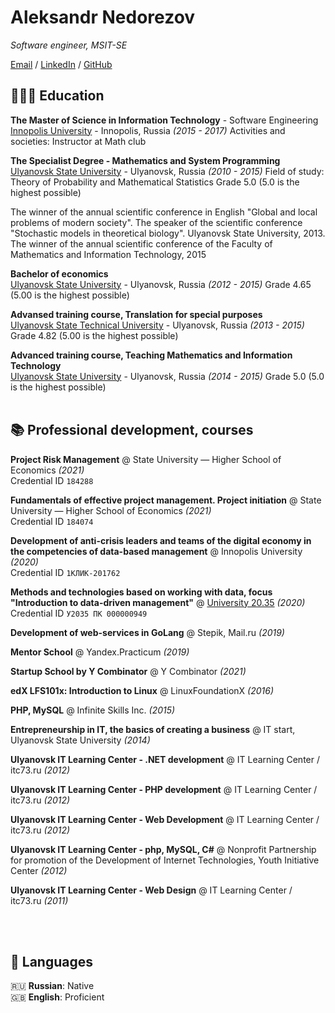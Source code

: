 # Aleksandr Nedorezov

_Software engineer, MSIT-SE_ <br>

[Email](mailto:Al73rus@gmail.com) / [LinkedIn](https://www.linkedin.com/in/alnedorezov?locale=en_US) / [GitHub](https://github.com/AlNedorezov/)

## 👩🏼‍🎓 Education

**The Master of Science in Information Technology** - Software  Engineering<br>
[Innopolis University](https://innopolis.university/) - Innopolis, Russia _(2015 - 2017)_
Activities and societies: Instructor at Math club

**The Specialist Degree - Mathematics and System Programming**<br>
[Ulyanovsk State University](https://www.ulsu.ru/en/) - Ulyanovsk, Russia _(2010 - 2015)_
Field of study: Theory of Probability and Mathematical Statistics
Grade 5.0 (5.0 is the highest possible)

The winner of the annual scientific conference in English "Global and local problems of modern society"​. The speaker of the scientific conference "Stochastic models in theoretical biology". Ulyanovsk State University, 2013. The winner of the annual scientific conference of the Faculty of Mathematics and Information Technology, 2015

**Bachelor of economics**<br>
[Ulyanovsk State University](https://www.ulsu.ru/en/) - Ulyanovsk, Russia _(2012 - 2015)_
Grade 4.65 (5.00 is the highest possible)

**Advansed training course, Translation for special purposes**<br>
[Ulyanovsk State Technical University](https://ulstu.ru/en/) - Ulyanovsk, Russia _(2013 - 2015)_
Grade 4.82 (5.00 is the highest possible)

**Advanced training course, Teaching Mathematics and Information Technology**<br>
[Ulyanovsk State University](https://www.ulsu.ru/en/) - Ulyanovsk, Russia _(2014 - 2015)_
Grade 5.0 (5.0 is the highest possible)
<br><br>

## 📚 Professional development, courses

**Project Risk Management** @ State University — Higher School of Economics _(2021)_ <br>
Credential ID `184288`

**Fundamentals of effective project management. Project initiation** @ State University — Higher School of Economics _(2021)_ <br>
Credential ID `184074`

**Development of anti-crisis leaders and teams of the digital economy in the competencies of data-based management** @ Innopolis University _(2020)_ <br>
Credential ID `1КЛИК-201762`

**Methods and technologies based on working with data, focus "Introduction to data-driven management"** @ [University 20.35](https://certificate.2035.university/36135b9d-b0e9-4fa7-8048-788a8db1542e) _(2020)_ <br>
Credential ID `У2035 ПК 000000949`

**Development of web-services in GoLang** @ Stepik, Mail.ru _(2019)_ <br>

**Mentor School** @ Yandex.Practicum _(2019)_ <br>

**Startup School by Y Combinator** @ Y Combinator _(2021)_ <br>

**edX LFS101x: Introduction to Linux** @ LinuxFoundationX _(2016)_ <br>

**PHP,  MySQL** @ Infinite Skills Inc. _(2015)_ <br>

**Entrepreneurship in IT, the basics of creating a business** @ IT start, Ulyanovsk State University _(2014)_ <br>

**Ulyanovsk IT Learning Center - .NET development** @ IT Learning Center / itc73.ru _(2012)_ <br>

**Ulyanovsk IT Learning Center - PHP development** @ IT Learning Center / itc73.ru _(2012)_ <br>

**Ulyanovsk IT Learning Center - Web Development** @ IT Learning Center / itc73.ru _(2012)_ <br>

**Ulyanovsk IT Learning Center - php, MySQL, C#** @ Nonprofit Partnership for promotion of the Development of Internet Technologies, Youth Initiative Center _(2012)_ <br>

**Ulyanovsk IT Learning Center - Web Design** @ IT Learning Center / itc73.ru _(2011)_ <br>

<br><br>

## 💬 Languages

🇷🇺 **Russian**: Native <br>
🇬🇧 **English**: Proficient
<br><br>
